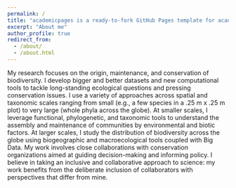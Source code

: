 ```yaml
---
permalink: /
title: "academicpages is a ready-to-fork GitHub Pages template for academic personal websites"
excerpt: "About me"
author_profile: true
redirect_from: 
  - /about/
  - /about.html
---
```


My research focuses on the origin, maintenance, and conservation of biodiversity. I develop bigger and better datasets and new computational tools to tackle long-standing ecological questions and pressing conservation issues. I use a variety of approaches across spatial and taxonomic scales ranging from small (e.g., a few species in a .25 m x .25 m plot) to very large (whole phyla across the globe). At smaller scales, I leverage functional, phylogenetic, and taxonomic tools to understand the assembly and maintenance of communities by environmental and biotic factors. At larger scales, I study the distribution of biodiversity across the globe using biogeographic and macroecological tools coupled with Big Data. My work involves close collaborations with conservation organizations aimed at guiding decision-making and informing policy. I believe in taking an inclusive and collaborative approach to science: my work benefits from the deliberate inclusion of collaborators with perspectives that differ from mine.
